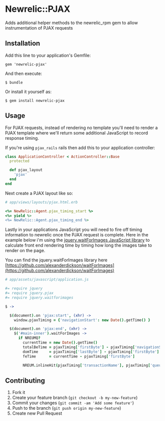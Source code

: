 # Newrelic::PJAX

Adds additional helper methods to the newrelic_rpm gem to allow instrumentation of PJAX requests

## Installation

Add this line to your application's Gemfile:

    gem 'newrelic-pjax'

And then execute:

    $ bundle

Or install it yourself as:

    $ gem install newrelic-pjax

## Usage

For PJAX requests, instead of rendering no template you'll need to render a PJAX template where we'll return some additional JavaScript to record response timing.

If you're using `pjax_rails` rails then add this to your application controller:


``` ruby
class ApplicationController < ActionController::Base
  protected

  def pjax_layout
    'pjax'
  end
end
```

Next create a PJAX layout like so:

```ruby
# app/views/layouts/pjax.html.erb

<%= NewRelic::Agent.pjax_timing_start %>
<%= yield %>
<%= NewRelic::Agent.pjax_timing_end %>

```

Lastly in your applications JavaScript you will need to fire off timing information to newrelic once the PJAX request is complete. Here in the example below i'm using the [jquery.waitForImages JavaScript library](https://github.com/alexanderdickson/waitForImages) to calculate front end rendering time by timing how long the images take to render on the page.  

You can find the jquery.waitForImages library here [https://github.com/alexanderdickson/waitForImages](https://github.com/alexanderdickson/waitForImages)

```coffee
# app/assets/javascript/application.js

#= require jquery
#= require jquery.pjax
#= require jquery.waitforimages

$ ->

  $(document).on 'pjax:start', (xhr) ->
    window.pjaxTiming = {'navigationStart': new Date().getTime() }

  $(document).on 'pjax:end', (xhr) ->
    $('#main-inner').waitForImages ->
      if NREUMQ?
        currentTime = new Date().getTime()
        totalBeTime = pjaxTiming['firstByte'] - pjaxTiming['navigationStart']
        domTime     = pjaxTiming['lastByte'] - pjaxTiming['firstByte']
        feTime      = currentTime - pjaxTiming['firstByte']

        NREUM.inlineHit(pjaxTiming['transactionName'], pjaxTiming['queueTime'], pjaxTiming['appTime'], totalBeTime, domTime, feTime)
```

## Contributing

1. Fork it
2. Create your feature branch (`git checkout -b my-new-feature`)
3. Commit your changes (`git commit -am 'Add some feature'`)
4. Push to the branch (`git push origin my-new-feature`)
5. Create new Pull Request
